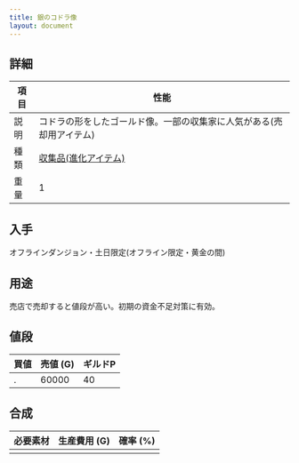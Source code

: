 ```yaml
---
title: 銀のコドラ像
layout: document
---
```

## 詳細

|項目|性能|
|---|---|
|説明|コドラの形をしたゴールド像。一部の収集家に人気がある(売却用アイテム)|
|種類|[収集品(進化アイテム)](収集品(進化アイテム))|
|重量|1|

## 入手

オフラインダンジョン・土日限定(オフライン限定・黄金の間)

## 用途

売店で売却すると値段が高い。初期の資金不足対策に有効。

## 値段

|買値|売値 (G)|ギルドP|
|---|---|---|
|.|60000|40|

## 合成

|必要素材|生産費用 (G)|確率 (%)|
|---|---|---|
||||

